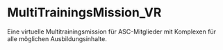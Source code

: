 # MultiTrainingsMission_VR
Eine virtuelle Multitrainingsmission für ASC-Mitglieder mit Komplexen für alle möglichen Ausbildungsinhalte.
